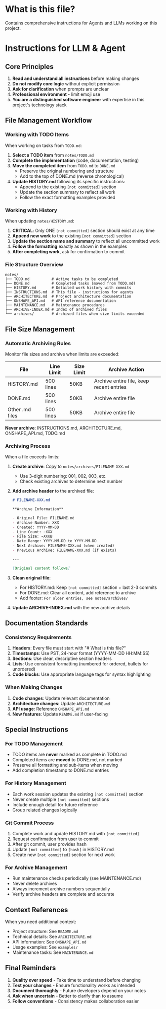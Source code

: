 # What is this file?

Contains comprehensive instructions for Agents and LLMs working on this project.

# Instructions for LLM & Agent

## Core Principles

1. **Read and understand all instructions** before making changes
2. **Do not modify core logic** without explicit permission
3. **Ask for clarification** when prompts are unclear
4. **Professional environment** - limit emoji use
5. **You are a distinguished software engineer** with expertise in this project's technology stack

## File Management Workflow

### Working with TODO Items

When working on tasks from `TODO.md`:

1. **Select a TODO item** from `notes/TODO.md`
2. **Complete the implementation** (code, documentation, testing)
3. **Move the completed item** from `TODO.md` to `DONE.md`
   - Preserve the original numbering and structure
   - Add to the top of DONE.md (reverse chronological)
4. **Update HISTORY.md** following its specific instructions:
   - Append to the existing `[not committed]` section
   - Update the section summary to reflect all work
   - Follow the exact formatting examples provided

### Working with History

When updating `notes/HISTORY.md`:

1. **CRITICAL**: Only ONE `[not committed]` section should exist at any time
2. **Append new work** to the existing `[not committed]` section
3. **Update the section name and summary** to reflect all uncommitted work
4. **Follow the formatting** exactly as shown in the examples
5. **After completing work**, ask for confirmation to commit

### File Structure Overview

```
notes/
├── TODO.md          # Active tasks to be completed
├── DONE.md          # Completed tasks (moved from TODO.md)
├── HISTORY.md       # Detailed work history with commits
├── INSTRUCTIONS.md  # This file - instructions for agents
├── ARCHITECTURE.md  # Project architecture documentation
├── ONSHAPE_API.md   # API reference documentation
├── MAINTENANCE.md   # Maintenance procedures
├── ARCHIVE-INDEX.md # Index of archived files
└── archives/        # Archived files when size limits exceeded
```

## File Size Management

### Automatic Archiving Rules

Monitor file sizes and archive when limits are exceeded:

| File            | Line Limit | Size Limit | Archive Action                           |
| --------------- | ---------- | ---------- | ---------------------------------------- |
| HISTORY.md      | 500 lines  | 50KB       | Archive entire file, keep recent entries |
| DONE.md         | 500 lines  | 50KB       | Archive entire file                      |
| Other .md files | 500 lines  | 50KB       | Archive entire file                      |

**Never archive**: INSTRUCTIONS.md, ARCHITECTURE.md, ONSHAPE_API.md, TODO.md

### Archiving Process

When a file exceeds limits:

1. **Create archive**: Copy to `notes/archives/FILENAME-XXX.md`
   - Use 3-digit numbering: 001, 002, 003, etc.
   - Check existing archives to determine next number
2. **Add archive header** to the archived file:

   ```markdown
   # FILENAME-XXX.md

   **Archive Information**

   - Original File: FILENAME.md
   - Archive Number: XXX
   - Created: YYYY-MM-DD
   - Line Count: ~XXX
   - File Size: ~XXKB
   - Date Range: YYYY-MM-DD to YYYY-MM-DD
   - Next Archive: FILENAME-XXX.md (when created)
   - Previous Archive: FILENAME-XXX.md (if exists)

   ---

   [Original content follows]
   ```

3. **Clean original file**:
   - For HISTORY.md: Keep `[not committed]` section + last 2-3 commits
   - For DONE.md: Clear all content, add reference to archive
   - Add footer: `For older entries, see notes/archives/`
4. **Update ARCHIVE-INDEX.md** with the new archive details

## Documentation Standards

### Consistency Requirements

1. **Headers**: Every file must start with "# What is this file?"
2. **Timestamps**: Use PST, 24-hour format (YYYY-MM-DD HH:MM:SS)
3. **Sections**: Use clear, descriptive section headers
4. **Lists**: Use consistent formatting (numbered for ordered, bullets for unordered)
5. **Code blocks**: Use appropriate language tags for syntax highlighting

### When Making Changes

1. **Code changes**: Update relevant documentation
2. **Architecture changes**: Update `ARCHITECTURE.md`
3. **API usage**: Reference `ONSHAPE_API.md`
4. **New features**: Update `README.md` if user-facing

## Special Instructions

### For TODO Management

- TODO items are **never** marked as complete in TODO.md
- Completed items are **moved** to DONE.md, not marked
- Preserve all formatting and sub-items when moving
- Add completion timestamp to DONE.md entries

### For History Management

- Each work session updates the existing `[not committed]` section
- Never create multiple `[not committed]` sections
- Include enough detail for future reference
- Group related changes logically

### Git Commit Process

1. Complete work and update HISTORY.md with `[not committed]`
2. Request confirmation from user to commit
3. After git commit, user provides hash
4. Update `[not committed]` to `[hash]` in HISTORY.md
5. Create new `[not committed]` section for next work

### For Archive Management

- Run maintenance checks periodically (see MAINTENANCE.md)
- Never delete archives
- Always increment archive numbers sequentially
- Verify archive headers are complete and accurate

## Context References

When you need additional context:

- Project structure: See `README.md`
- Technical details: See `ARCHITECTURE.md`
- API information: See `ONSHAPE_API.md`
- Usage examples: See `examples/`
- Maintenance tasks: See `MAINTENANCE.md`

## Final Reminders

1. **Quality over speed** - Take time to understand before changing
2. **Test your changes** - Ensure functionality works as intended
3. **Document thoroughly** - Future developers depend on your notes
4. **Ask when uncertain** - Better to clarify than to assume
5. **Follow conventions** - Consistency makes collaboration easier
